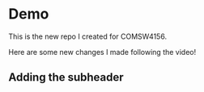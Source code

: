 # Demo

This is the new repo I created for COMSW4156.

Here are some new changes I made following the video!

## Adding the subheader